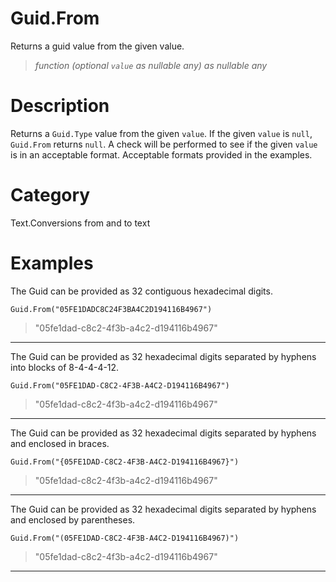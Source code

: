 # Guid.From
Returns a guid value from the given value.
> _function (optional <code>value</code> as nullable any) as nullable any_

# Description 
Returns a <code>Guid.Type</code> value from the given <code>value</code>. If the given <code>value</code> is <code>null</code>, <code>Guid.From</code> returns <code>null</code>.  A check will be performed to see if the given <code>value</code> is in an acceptable format. Acceptable formats provided in the examples.
# Category 
Text.Conversions from and to text
# Examples 
The Guid can be provided as 32 contiguous hexadecimal digits.
```
Guid.From("05FE1DADC8C24F3BA4C2D194116B4967")
```
> "05fe1dad-c8c2-4f3b-a4c2-d194116b4967"

***
The Guid can be provided as 32 hexadecimal digits separated by hyphens into blocks of 8-4-4-4-12.
```
Guid.From("05FE1DAD-C8C2-4F3B-A4C2-D194116B4967")
```
> "05fe1dad-c8c2-4f3b-a4c2-d194116b4967"

***
The Guid can be provided as 32 hexadecimal digits separated by hyphens and enclosed in braces.
```
Guid.From("{05FE1DAD-C8C2-4F3B-A4C2-D194116B4967}")
```
> "05fe1dad-c8c2-4f3b-a4c2-d194116b4967"

***
The Guid can be provided as 32 hexadecimal digits separated by hyphens and enclosed by parentheses.
```
Guid.From("(05FE1DAD-C8C2-4F3B-A4C2-D194116B4967)")
```
> "05fe1dad-c8c2-4f3b-a4c2-d194116b4967"

***
